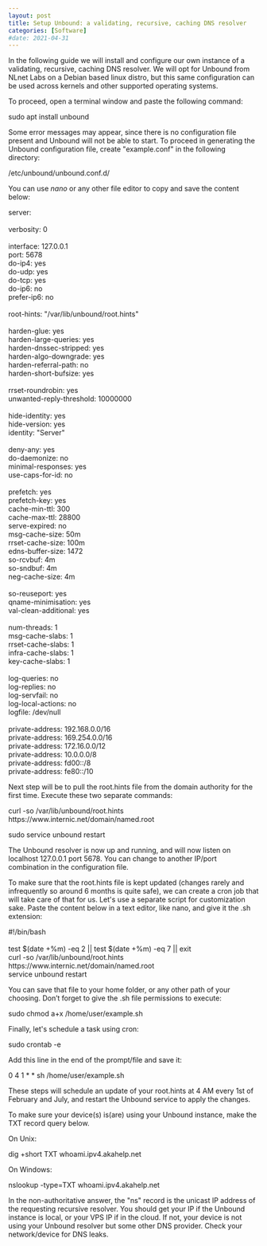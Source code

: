 ```yaml
---
layout: post
title: Setup Unbound: a validating, recursive, caching DNS resolver
categories: [Software]
#date: 2021-04-31
---
```


In the following guide we will install and configure our own instance of a validating, recursive, caching DNS resolver. We will opt for Unbound from NLnet Labs on a Debian based linux distro, but this same configuration can be used across kernels and other supported operating systems.
 
To proceed, open a terminal window and paste the following command:
 
<p class="message">sudo apt install unbound</p>
 
Some error messages may appear, since there is no configuration file present and Unbound will not be able to start.
To proceed in generating the Unbound configuration file, create "example.conf" in the following directory:
 
<p class="message">/etc/unbound/unbound.conf.d/</p>
 
You can use <i>nano</i> or any other file editor to copy and save the content below:

<p class="message">server:<br>
<br>
verbosity: 0<br>
<br>
interface: 127.0.0.1<br>
port: 5678<br>
do-ip4: yes<br>
do-udp: yes<br>
do-tcp: yes<br>
do-ip6: no<br>
prefer-ip6: no<br>
<br>
root-hints: "/var/lib/unbound/root.hints"<br>
<br>
harden-glue: yes<br>
harden-large-queries: yes<br>
harden-dnssec-stripped: yes<br>
harden-algo-downgrade: yes<br>
harden-referral-path: no<br>
harden-short-bufsize: yes<br>
<br>
rrset-roundrobin: yes<br>
unwanted-reply-threshold: 10000000<br>
<br>
hide-identity: yes<br>
hide-version: yes<br>
identity: "Server"<br>
<br>
deny-any: yes<br>
do-daemonize: no<br>
minimal-responses: yes<br>
use-caps-for-id: no<br>
<br>
prefetch: yes<br>
prefetch-key: yes<br>
cache-min-ttl: 300<br>
cache-max-ttl: 28800<br>
serve-expired: no<br>
msg-cache-size: 50m<br>
rrset-cache-size: 100m<br>
edns-buffer-size: 1472<br>
so-rcvbuf: 4m<br>
so-sndbuf: 4m<br>
neg-cache-size: 4m<br>
<br>
so-reuseport: yes<br>
qname-minimisation: yes<br>
val-clean-additional: yes<br>
<br>
num-threads: 1<br>
msg-cache-slabs: 1<br>
rrset-cache-slabs: 1<br>
infra-cache-slabs: 1<br>
key-cache-slabs: 1<br>
<br>
log-queries: no<br>
log-replies: no<br>
log-servfail: no<br>
log-local-actions: no<br>
logfile: /dev/null<br>
<br>
private-address: 192.168.0.0/16<br>
private-address: 169.254.0.0/16<br>
private-address: 172.16.0.0/12<br>
private-address: 10.0.0.0/8<br>
private-address: fd00::/8<br>
private-address: fe80::/10</p>

Next step will be to pull the root.hints file from the domain authority for the first time. Execute these two separate commands:
 
<p class="message">curl -so /var/lib/unbound/root.hints https://www.internic.net/domain/named.root</p>
 
<p class="message">sudo service unbound restart</p>
 
The Unbound resolver is now up and running, and will now listen on localhost 127.0.0.1 port 5678. You can change to another IP/port combination in the configuration file.
 
To make sure that the root.hints file is kept updated (changes rarely and infrequently so around 6 months is quite safe), we can create a cron job that will take care of that for us. Let's use a separate script for customization sake. Paste the content below in a text editor, like nano, and give it the .sh extension:
 
<p class="message">#!/bin/bash<br>
<br>
test $(date +%m) -eq 2 || test $(date +%m) -eq 7 || exit<br>
curl -so /var/lib/unbound/root.hints https://www.internic.net/domain/named.root<br>
service unbound restart</p>
 
You can save that file to your home folder, or any other path of your choosing.
Don’t forget to give the .sh file permissions to execute:
 
<p class="message">sudo chmod a+x /home/user/example.sh</p>
 
Finally, let's schedule a task using cron:
 
<p class="message">sudo crontab -e</p>
 
Add this line in the end of the prompt/file and save it:
 
<p class="message">0 4 1 * * sh /home/user/example.sh</p>
 
These steps will schedule an update of your root.hints at 4 AM every 1st of February and July, and restart the Unbound service to apply the changes.
 
To make sure your device(s) is(are) using your Unbound instance, make the TXT record query below.

On Unix:
<p class="message">dig +short TXT whoami.ipv4.akahelp.net</p>

On Windows:
<p class="message">nslookup -type=TXT whoami.ipv4.akahelp.net</p>

In the non-authoritative answer, the "ns" record is the unicast IP address of the requesting recursive resolver. You should get your IP if the Unbound instance is local, or your VPS IP if in the cloud. If not, your device is not using your Unbound resolver but some other DNS provider. Check your network/device for DNS leaks.
